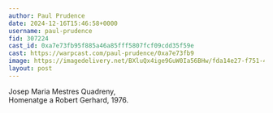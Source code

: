 ```yaml
---
author: Paul Prudence
date: 2024-12-16T15:46:58+0000
username: paul-prudence
fid: 307224
cast_id: 0xa7e73fb95f885a46a85fff5807fcf09cdd35f59e
cast: https://warpcast.com/paul-prudence/0xa7e73fb9
image: https://imagedelivery.net/BXluQx4ige9GuW0Ia56BHw/fda14e27-f751-4a10-3230-adfa6ffd8e00/original
layout: post
---
```

Josep Maria Mestres Quadreny,   
Homenatge a Robert Gerhard, 1976.  

<img src='https://imagedelivery.net/BXluQx4ige9GuW0Ia56BHw/fda14e27-f751-4a10-3230-adfa6ffd8e00/original' alt='' referrerpolicy='no-referrer'/>